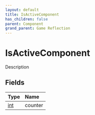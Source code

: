 ```yaml
---
layout: default
title: IsActiveComponent
has_children: false
parent: Component
grand_parent: Game Reflection
---
```

# IsActiveComponent
Description 

## Fields
| Type | Name |
|:-------------|:--------------|
| [int](/game-reflection/enums/int.md) | counter |
